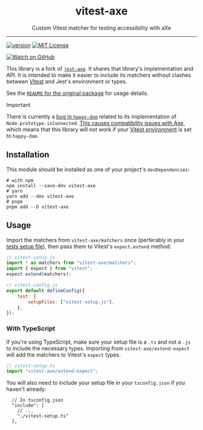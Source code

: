 <div align="center">
<h1>vitest-axe</h1>

<p>Custom Vitest matcher for testing accessibility with aXe</p>

</div>

---

<!-- prettier-ignore-start -->
[![version][version-badge]][package]
[![MIT License][license-badge]][license]

[![Watch on GitHub][github-watch-badge]][github-watch]
<!-- prettier-ignore-end -->

This library is a fork of [`jest-axe`](https://github.com/nickcolley/jest-axe).
It shares that library's implementation and API. It is intended to make it
easier to include its matchers without clashes between [Vitest][vitest] and
Jest's environment or types.

See the [`README` for the original package](https://github.com/nickcolley/jest-axe/blob/main/README.md) for usage details.

> [!IMPORTANT]
> There is currently a [bug in `happy-dom`](https://github.com/capricorn86/happy-dom/issues/978) related to its implementation of `Node.prototype.isConnected`. [This causes compatibility issues with Axe,](https://github.com/dequelabs/axe-core/issues/4087) which means that this library will not work if your [Vitest environment](https://vitest.dev/guide/environment.html#test-environment) is set to `happy-dom`.

## Installation

This module should be installed as one of your project's `devDependencies`:

```shell
# with npm
npm install --save-dev vitest-axe
# yarn
yarn add --dev vitest-axe
# pnpm
pnpm add --D vitest-axe
```

## Usage

Import the matchers from `vitest-axe/matchers` once (perferably in your [tests
setup file][]), then pass them to Vitest's `expect.extend` method:

[tests setup file]: https://vitest.dev/config/#setupfiles

```javascript
// vitest-setup.js
import * as matchers from "vitest-axe/matchers";
import { expect } from "vitest";
expect.extend(matchers);

// vitest.config.js
export default defineConfig({
	test: {
		setupFiles: ["vitest-setup.js"],
	},
});
```

### With TypeScript

If you're using TypeScript, make sure your setup file is a `.ts` and not a `.js`
to include the necessary types. Importing from `vitest-axe/extend-expect` will
add the matchers to Vitest's `expect` types.

```typescript
// vitest-setup.ts
import "vitest-axe/extend-expect";
```

You will also need to include your setup file in your `tsconfig.json` if you
haven't already:

```json5
  // In tsconfig.json
  "include": [
    // ...
    "./vitest-setup.ts"
  ],
```

<!-- prettier-ignore-start -->
[vitest]: https://vitest.dev/
[version-badge]:
 https://img.shields.io/npm/v/vitest-axe.svg?style=flat-square
[package]: https://www.npmjs.com/package/vitest-axe
[license-badge]: 
  https://img.shields.io/npm/l/vitest-axe.svg?style=flat-square
[license]: https://github.com/chaance/vitest-axe/blob/main/LICENSE
[github-watch-badge]:
  https://img.shields.io/github/watchers/chaance/vitest-axe.svg?style=social
[github-watch]: https://github.com/chaance/vitest-axe/watchers
<!-- prettier-ignore-end -->
